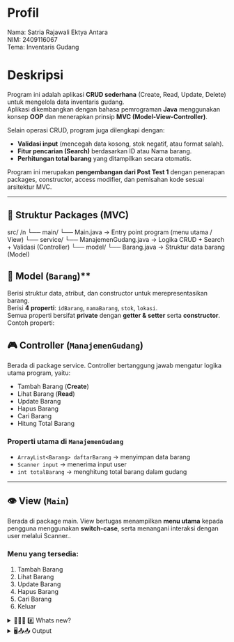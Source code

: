 # Profil
Nama: Satria Rajawali Ektya Antara\
NIM: 2409116067\
Tema: Inventaris Gudang

# Deskripsi
Program ini adalah aplikasi **CRUD sederhana** (Create, Read, Update, Delete) untuk mengelola data inventaris gudang.  
Aplikasi dikembangkan dengan bahasa pemrograman **Java** menggunakan konsep **OOP** dan menerapkan prinsip **MVC (Model-View-Controller)**.  

Selain operasi CRUD, program juga dilengkapi dengan:
- **Validasi input** (mencegah data kosong, stok negatif, atau format salah).
- **Fitur pencarian (Search)** berdasarkan ID atau Nama barang.
- **Perhitungan total barang** yang ditampilkan secara otomatis.

Program ini merupakan **pengembangan dari Post Test 1** dengan penerapan packages, constructor, access modifier, dan pemisahan kode sesuai arsitektur MVC.

---

## 📂 Struktur Packages (MVC)
src/ /n
└── main/
    └── Main.java → Entry point program (menu utama / View)
└── service/
    └── ManajemenGudang.java → Logika CRUD + Search + Validasi (Controller)
└── model/
    └── Barang.java → Struktur data barang (Model)

## 💃 Model (`Barang`)**
  Berisi struktur data, atribut, dan constructor untuk merepresentasikan barang.  
  Berisi **4 properti**: `idBarang`, `namaBarang`, `stok`, `lokasi`.  
  Semua properti bersifat **private** dengan **getter & setter** serta **constructor**.  
  Contoh properti:

## 🎮 Controller (`ManajemenGudang`)  
Berada di package service.
Controller bertanggung jawab mengatur logika utama program, yaitu:  
- Tambah Barang (**Create**)  
- Lihat Barang (**Read**)  
- Update Barang  
- Hapus Barang  
- Cari Barang  
- Hitung Total Barang  

### Properti utama di `ManajemenGudang`  
- `ArrayList<Barang> daftarBarang` → menyimpan data barang  
- `Scanner input` → menerima input user  
- `int totalBarang` → menghitung total barang dalam gudang  

---

## 👁️ View (`Main`)  
Berada di package main.
View bertugas menampilkan **menu utama** kepada pengguna menggunakan **switch-case**,  serta menangani interaksi dengan user melalui Scanner..  

### Menu yang tersedia:  
1. Tambah Barang  
2. Lihat Barang  
3. Update Barang  
4. Hapus Barang  
5. Cari Barang  
6. Keluar  

<details>
  <summary> 🧑🏿‍💻 #️⃣ Whats new? </summary>
 

  

</details>
<details>
  <summary> 🖥️📤📥 Output </summary>
 
## Output Program
### Menu Utama
<img width="410" height="156" alt="Screenshot 2025-09-10 171628" src="https://github.com/user-attachments/assets/27a2b5a1-f04c-41cd-bbd4-8419cfbe227b" />

Ketika pertama kali menjalankan kode maka akan muncul menu utama yang berisi Create, Read, Update, Delete, dan Exit.

### Menu Create
<img width="418" height="391" alt="Screenshot 2025-09-10 171641" src="https://github.com/user-attachments/assets/b64e39d5-4be0-4a75-955d-cdfb042e60c4" />
<img width="327" height="94" alt="Screenshot 2025-09-10 171741" src="https://github.com/user-attachments/assets/e99d5e5a-4bbc-41d5-b769-91dddb658023" />
<img width="331" height="76" alt="Screenshot 2025-09-10 171705" src="https://github.com/user-attachments/assets/ec8e83ec-f7da-43e6-89ee-91d1127af8cc" />

pertama-tama Sistem menampilkan daftar barang (Read) agar user bisa melihar id mana yang sudah dipakai

Ketika memasukkan angka 1 di menu utama akan muncul menu membuat Barang. Jika ID ada di ArrayList/ kita memasukan data tidak sesuai format maka akan muncul pesan gagal dan mengembalikan kita ke menu awal.

<img width="343" height="307" alt="Screenshot 2025-09-10 171827" src="https://github.com/user-attachments/assets/95702092-21a3-41bf-8dc4-12a4072de2d0" />



Jika ID  tidak ada di data sebelumnya maka kita akan diminta untuk mengisi data yang diperlukan untuk barang yaitu nama, stok, dan lokasi pastikan memasukan data dengan benar karena kalau tidak maka akan gagal dan akan kembali ke menu awal.

### Menu Read
<img width="373" height="325" alt="Screenshot 2025-09-10 171839" src="https://github.com/user-attachments/assets/5811edbe-e93e-44ab-a06a-463d150d600e" />
<img width="236" height="19" alt="image" src="https://github.com/user-attachments/assets/9b802d92-17f0-47a8-a904-03644ad38828" />
<img width="332" height="89" alt="image" src="https://github.com/user-attachments/assets/7e7251a2-0b53-4593-963e-930b24fb8802" />


Ketika memasukkan angka 2 di menu utama maka akan muncul daftar data Barang dan jika tidak ada data  di dalam arraylist maka akan keluar pesan "daftar barang masih kosong" .

### Menu Update
<img width="369" height="145" alt="image" src="https://github.com/user-attachments/assets/3581d0e6-08e6-44e7-8d40-10b092a70a15" />



Ketika memasukkan angka 3 di menu utama maka akan muncul daftar data barang dan menu untuk memasukkan ID  yang ingin diubah. Jika berhasil diubah maka akan muncul pesan data pesawat berhasil diubah dan jika id salah/invalid input maka akan di kembalikan ke menu utama .

<img width="410" height="78" alt="Screenshot 2025-09-10 171913" src="https://github.com/user-attachments/assets/e3d2b1b4-9fc0-464e-8750-f4c65b1835fd" />


### Menu Delete
<img width="411" height="586" alt="Screenshot 2025-09-10 172820" src="https://github.com/user-attachments/assets/dfa13af0-a5cf-4afd-9861-3fbdadfa3cc5" />

<img width="429" height="720" alt="Screenshot 2025-09-10 172908" src="https://github.com/user-attachments/assets/035852d8-f63c-4fad-bc7a-4814c3c8949a" />

Ketika memasukkan angka 4 di menu utama maka akan muncul daftar barang dan inputan untuk memasukkan ID  yang ingin dihapus. Jika berhasil dihapus maka akan muncul pesan Barang berhasil dihapus.

<img width="390" height="382" alt="Screenshot 2025-09-10 172840" src="https://github.com/user-attachments/assets/fd5fc3e7-d953-4e77-903d-e074cdcc427c" />

Jika ID  tidak ada, maka akan muncul pesan Barang dengan ID tersebut tidak ditemukan.

oh iya karna saya pakai equalsIgnoreCase buat cocokin id maka inputan user tidak sensitif terhadap huruf besar/kecil.

### Exit
<img width="434" height="222" alt="Screenshot 2025-09-10 172918" src="https://github.com/user-attachments/assets/50f28da9-2084-4829-a9f6-d1efc7e16b76" />

Masukkan angka 5 pada menu utama untuk keluar dari program.

</details>

